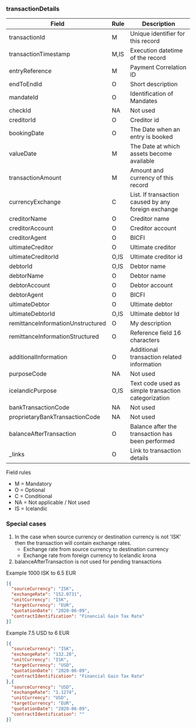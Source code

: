 ### transactionDetails

| Field                             | Rule  | Description                                               |
| --------------------------------- | ----- | --------------------------------------------------------- |
| transactionId	                    | M     | Unique identifier for this record                         |
| transactionTimestamp              | M,IS  | Execution datetime of the record                          |
| entryReference                    | M     | Payment Correlation ID                                    |
| endToEndId                        | O     | Short description                                         |
| mandateId                         | O     | Identification of Mandates                                |
| checkId                           | NA    | Not used                                                  |
| creditorId                        | O     | Creditor id                                               |
| bookingDate                       | O     | The Date when an entry is booked                          |
| valueDate                         | M     | The Date at which assets become available                 |
| transactionAmount                 | M     | Amount and currency of this record                        |
| currencyExchange                  | C     | List. If transaction caused by any foreign exchange       |
| creditorName                      | O     | Creditor name                                             |
| creditorAccount                   | O     | Creditor account                                          |
| creditorAgent                     | O     | BICFI                                                     |
| ultimateCreditor                  | O     | Ultimate creditor                                         |
| ultimateCreditorId                | O,IS  | Ultimate creditor id                                      |
| debtorId                          | O,IS  | Debtor name                                               |
| debtorName                        | O     | Debtor name                                               |
| debtorAccount                     | O     | Debtor account                                            |
| debtorAgent                       | O     | BICFI                                                     |
| ultimateDebtor                    | O     | Ultimate debtor                                           |
| ultimateDebtorId                  | O,IS  | Ultimate debtor Id                                        |
| remittanceInformationUnstructured | O     | My description                                            |
| remittanceInformationStructured   | O     | Reference field 16 characters                             |
| additionalInformation             | O     | Additional transaction related information                |
| purposeCode                       | NA    | Not used                                                  |
| icelandicPurpose                  | O,IS  | Text code used as simple transaction categorization       |
| bankTransactionCode               | NA    | Not used                                                  |
| proprietaryBankTransactionCode    | NA    | Not used                                                  |
| balanceAfterTransaction           | O     | Balance after the transaction has been performed          |
| _links                            | O     | Link to transaction details                               |

Field rules
* M = Mandatory
* O = Optional
* C = Conditional
* NA = Not applicable / Not used
* IS = Icelandic 

### Special cases

1. In the case when source currency or destination currency is not 'ISK' then the transaction will contain
exchange rates.
    * Exchange rate from source currency to destination currency
    * Exchange rate from foreign currency to Icelandic krona
2. balanceAfterTransaction is not used for pending transactions
    
Example 1000 ISK to 6.5 EUR
```json
[{
  "sourceCurrency": "ISK",
  "exchangeRate": "152.0731",
  "unitCurrency": "ISK",
  "targetCurrency": "EUR",
  "quotationDate": "2020-06-09",
  "contractIdentification": "Financial Gain Tax Rate"
}]
```

Example 7.5 USD to 6 EUR
```json
[{
  "sourceCurrency": "ISK",
  "exchangeRate": "132.28",
  "unitCurrency": "ISK",
  "targetCurrency": "USD",
  "quotationDate": "2020-06-09",
  "contractIdentification": "Financial Gain Tax Rate"
},{
  "sourceCurrency": "USD",
  "exchangeRate": "1.1274",
  "unitCurrency": "USD",
  "targetCurrency": "EUR",
  "quotationDate": "2020-06-09",
  "contractIdentification": ""
}]
```

    